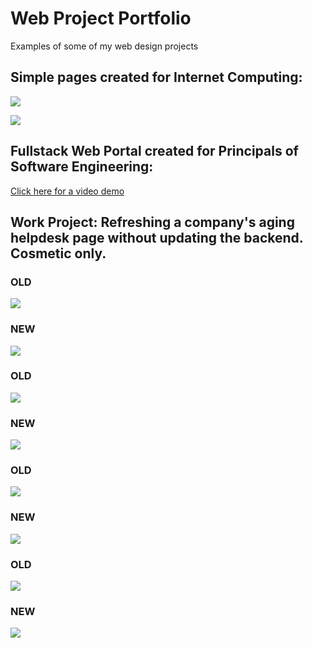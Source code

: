 # Web Project Portfolio
Examples of some of my web design projects

## Simple pages created for Internet Computing:
![](projectpage.gif)

![](musicportfolio.gif)

## Fullstack Web Portal created for Principals of Software Engineering:
[Click here for a video demo](https://www.youtube.com/watch?v=oUu_haCwMXc)

## Work Project: Refreshing a company's aging helpdesk page without updating the backend. Cosmetic only.  
### OLD  
![](sc1.png)

### NEW  
![](sc1_new.png)


### OLD  
![](sc2.png)

### NEW  
![](sc2_new.png)

### OLD  
![](sc3.png)

### NEW  
![](sc3_new.png)

### OLD  
![](sc4.png)

### NEW  
![](sc4_new.png)
